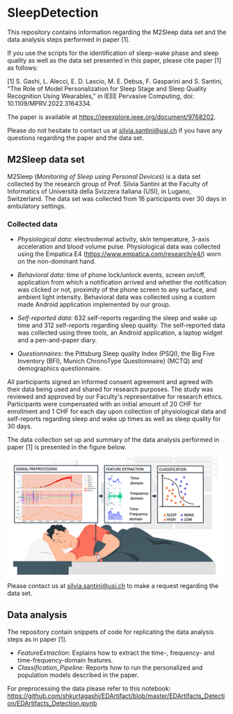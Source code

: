 # SleepDetection

This repository contains information regarding the M2Sleep data set and the data analysis steps performed in paper [1].

If you use the scripts for the identification of sleep-wake phase and sleep quality as well as the data set presented in this paper, please cite paper [1] as follows: 

[1] S. Gashi, L. Alecci, E. D. Lascio, M. E. Debus, F. Gasparini and S. Santini, "The Role of Model Personalization for Sleep Stage and Sleep Quality Recognition Using Wearables," in IEEE Pervasive Computing, doi: 10.1109/MPRV.2022.3164334.

The paper is available at https://ieeexplore.ieee.org/document/9768202. 

Please do not hesitate to contact us at silvia.santini@usi.ch if you have any questions regarding the paper and the data set.


## M2Sleep data set

M2Sleep (*Monitoring of Sleep using Personal Devices*) is a data set collected by the research group of Prof. Silvia Santini at the Faculty of Informatics of Università della Svizzera italiana (USI), in Lugano, Switzerland. The data set was collected from 16 participants over 30 days in ambulatory settings. 

### Collected data
- *Physiological data*: electrodermal activity, skin temperature, 3-axis acceleration and blood volume pulse. Physiological data was collected using the Empatica E4 (https://www.empatica.com/research/e4/) worn on the non-dominant hand. 

- *Behavioral data*: time of phone lock/unlock events, screen on/off, application from which a notification arrived and whether the notification was clicked or not, proximity of the phone screen to any surface, and ambient light intensity. Behavioral data was collected using a custom made Android application implemented by our group.

- *Self-reported data*: 632 self-reports regarding the sleep and wake up time and 312 self-reports regarding sleep quality. The self-reported data was collected using three tools, an Android application, a laptop widget and a pen-and-paper diary.

- *Questionnaires*: the Pittsburg Sleep quality Index (PSQI), the Big Five Inventory (BFI), Munich ChronoType Questionnaire} (MCTQ) and demographics questionnaire. 

All participants signed an informed consent agreement and agreed with their data being used and shared for research purposes. The study was reviewed and approved by our Faculty's representative for research ethics. Participants were compensated with an initial amount of 20 CHF for enrollment and 1 CHF for each day upon collection of physiological data and self-reports regarding sleep and wake up times as well as sleep quality for 30 days. 

The data collection set up and summary of the data analysis performed in paper [1] is presented in the figure below. 

![alt text](https://github.com/shkurtagashi/SleepDetection/blob/master/Our_approach.png)

Please contact us at silvia.santini@usi.ch to make a request regarding the data set. 

## Data analysis

The repository contain snippets of code for replicating the data analysis steps as in paper [1]. 

- *FeatureExtraction*: Explains how to extract the time-, frequency- and time-frequency-domain features. 
- *Classification_Pipeline*: Reports how to run the personalized and population models described in the paper.

For preprocessing the data please refer to this notebook: https://github.com/shkurtagashi/EDArtifact/blob/master/EDArtifacts_Detection/EDArtifacts_Detection.ipynb